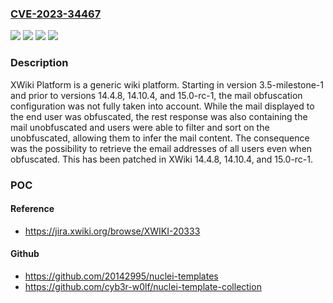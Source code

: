 ### [CVE-2023-34467](https://cve.mitre.org/cgi-bin/cvename.cgi?name=CVE-2023-34467)
![](https://img.shields.io/static/v1?label=Product&message=xwiki-platform&color=blue)
![](https://img.shields.io/static/v1?label=Version&message=%3E%3D%2014.5%2C%20%3C%2014.10.4%20&color=brightgreen)
![](https://img.shields.io/static/v1?label=Version&message=%3E%3D%203.5-milestone-1%2C%20%3C%2014.4.8%20&color=brightgreen)
![](https://img.shields.io/static/v1?label=Vulnerability&message=CWE-402%3A%20Transmission%20of%20Private%20Resources%20into%20a%20New%20Sphere%20('Resource%20Leak')&color=brightgreen)

### Description

XWiki Platform is a generic wiki platform. Starting in version 3.5-milestone-1 and prior to versions 14.4.8, 14.10.4, and 15.0-rc-1, the mail obfuscation configuration was not fully taken into account. While the mail displayed to the end user was obfuscated, the rest response was also containing the mail unobfuscated and users were able to filter and sort on the unobfuscated, allowing them to infer the mail content. The consequence was the possibility to retrieve the email addresses of all users even when obfuscated. This has been patched in XWiki 14.4.8, 14.10.4, and 15.0-rc-1.

### POC

#### Reference
- https://jira.xwiki.org/browse/XWIKI-20333

#### Github
- https://github.com/20142995/nuclei-templates
- https://github.com/cyb3r-w0lf/nuclei-template-collection

